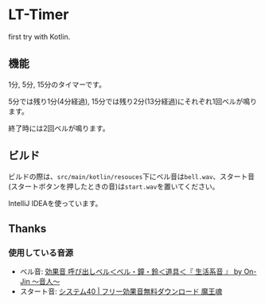 # LT-Timer
 first try with Kotlin.

## 機能

1分, 5分, 15分のタイマーです。

5分では残り1分(4分経過), 15分では残り2分(13分経過)にそれぞれ1回ベルが鳴ります。

終了時には2回ベルが鳴ります。

## ビルド

ビルドの際は、`src/main/kotlin/resouces`下にベル音は`bell.wav`、スタート音(スタートボタンを押したときの音)は`start.wav`を置いてください。

IntelliJ IDEAを使っています。

## Thanks

### 使用している音源

- ベル音: [効果音 呼び出しベル＜ベル・鐘・鈴＜道具＜『 生活系音 』 by On-Jin ～音人～](https://on-jin.com/sound/listshow.php?pagename=sei&title=%E5%91%BC%E3%81%B3%E5%87%BA%E3%81%97%E3%83%99%E3%83%AB&janl=%E7%94%9F%E6%B4%BB%E7%B3%BB%E9%9F%B3&bunr=%E3%83%99%E3%83%AB%E3%83%BB%E9%90%98%E3%83%BB%E9%88%B4&kate=%E9%81%93%E5%85%B7 )
- スタート音: [システム40 | フリー効果音無料ダウンロード 魔王魂](https://maou.audio/se_system40/)


